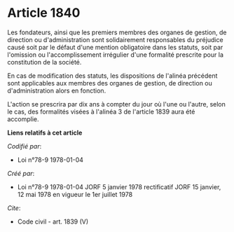 # Article 1840

Les fondateurs, ainsi que les premiers membres des organes de gestion, de direction ou d'administration sont solidairement
responsables du préjudice causé soit par le défaut d'une mention obligatoire dans les statuts, soit par l'omission ou
l'accomplissement irrégulier d'une formalité prescrite pour la constitution de la société. 

En cas de modification des statuts, les dispositions de l'alinéa précédent sont applicables aux membres des organes de
gestion, de direction ou d'administration alors en fonction. 

L'action se prescrira par dix ans à compter du jour où l'une ou l'autre, selon le cas, des formalités visées à l'alinéa 3 de
l'article 1839 aura été accomplie.

**Liens relatifs à cet article**

_Codifié par_:

  - Loi n°78-9 1978-01-04

_Créé par_:

  - Loi n°78-9 1978-01-04 JORF 5 janvier 1978 rectificatif JORF 15 janvier, 12 mai 1978 en vigueur le 1er juillet 1978

_Cite_:

  - Code civil - art. 1839 (V)

